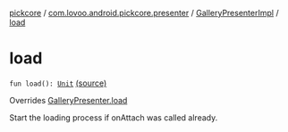 [pickcore](../../index.md) / [com.lovoo.android.pickcore.presenter](../index.md) / [GalleryPresenterImpl](index.md) / [load](./load.md)

# load

`fun load(): `[`Unit`](https://kotlinlang.org/api/latest/jvm/stdlib/kotlin/-unit/index.html) [(source)](https://github.com/lovoo/android-pickpic/blob/master/pickcore/pickcore/src/main/kotlin/com/lovoo/android/pickcore/presenter/GalleryPresenterImpl.kt#L72)

Overrides [GalleryPresenter.load](../../com.lovoo.android.pickcore.contract/-gallery-presenter/load.md)

Start the loading process if onAttach was called already.

